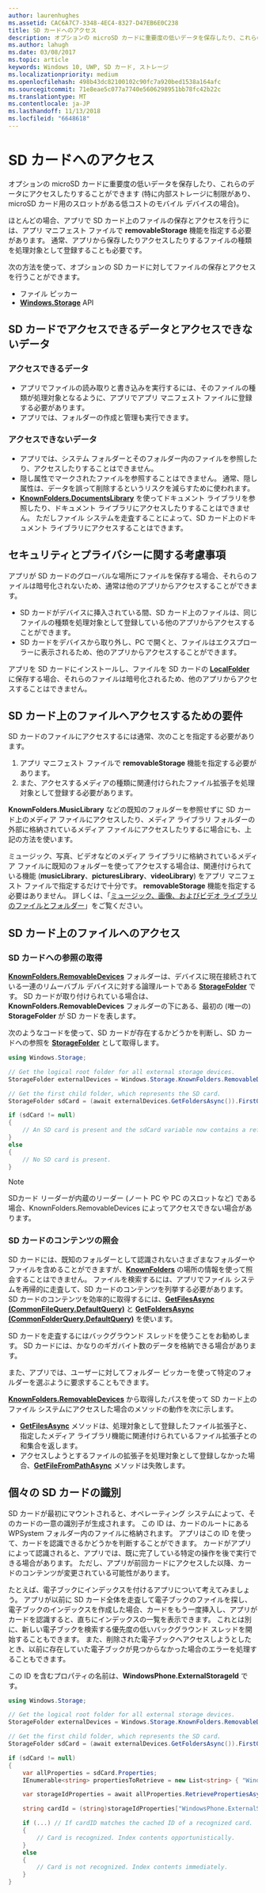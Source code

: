 ```yaml
---
author: laurenhughes
ms.assetid: CAC6A7C7-3348-4EC4-8327-D47EB6E0C238
title: SD カードへのアクセス
description: オプションの microSD カードに重要度の低いデータを保存したり、これらのデータにアクセスしたりすることができます (特に内部ストレージに制限がある低コストのモバイル デバイスの場合)。
ms.author: lahugh
ms.date: 03/08/2017
ms.topic: article
keywords: Windows 10, UWP, SD カード, ストレージ
ms.localizationpriority: medium
ms.openlocfilehash: 498b43dc82100102c90fc7a920bed1538a164afc
ms.sourcegitcommit: 71e8eae5c077a7740e5606298951bb78fc42b22c
ms.translationtype: MT
ms.contentlocale: ja-JP
ms.lasthandoff: 11/13/2018
ms.locfileid: "6648618"
---
```

# <a name="access-the-sd-card"></a>SD カードへのアクセス



オプションの microSD カードに重要度の低いデータを保存したり、これらのデータにアクセスしたりすることができます (特に内部ストレージに制限があり、microSD カード用のスロットがある低コストのモバイル デバイスの場合)。

ほとんどの場合、アプリで SD カード上のファイルの保存とアクセスを行うには、アプリ マニフェスト ファイルで **removableStorage** 機能を指定する必要があります。 通常、アプリから保存したりアクセスしたりするファイルの種類を処理対象として登録することも必要です。

次の方法を使って、オプションの SD カードに対してファイルの保存とアクセスを行うことができます。
- ファイル ピッカー
- [**Windows.Storage**](https://msdn.microsoft.com/library/windows/apps/br227346) API

## <a name="what-you-can-and-cant-access-on-the-sd-card"></a>SD カードでアクセスできるデータとアクセスできないデータ

### <a name="what-you-can-access"></a>アクセスできるデータ

- アプリでファイルの読み取りと書き込みを実行するには、そのファイルの種類が処理対象となるように、アプリでアプリ マニフェスト ファイルに登録する必要があります。
- アプリでは、フォルダーの作成と管理も実行できます。

### <a name="what-you-cant-access"></a>アクセスできないデータ

- アプリでは、システム フォルダーとそのフォルダー内のファイルを参照したり、アクセスしたりすることはできません。
- 隠し属性でマークされたファイルを参照することはできません。 通常、隠し属性は、データを誤って削除するというリスクを減らすために使われます。
- [**KnownFolders.DocumentsLibrary**](https://msdn.microsoft.com/library/windows/apps/br227152) を使ってドキュメント ライブラリを参照したり、ドキュメント ライブラリにアクセスしたりすることはできません。 ただしファイル システムを走査することによって、SD カード上のドキュメント ライブラリにアクセスすることはできます。

## <a name="security-and-privacy-considerations"></a>セキュリティとプライバシーに関する考慮事項

アプリが SD カードのグローバルな場所にファイルを保存する場合、それらのファイルは暗号化されないため、通常は他のアプリからアクセスすることができます。

- SD カードがデバイスに挿入されている間、SD カード上のファイルは、同じファイルの種類を処理対象として登録している他のアプリからアクセスすることができます。
- SD カードをデバイスから取り外し、PC で開くと、ファイルはエクスプローラーに表示されるため、他のアプリからアクセスすることができます。

アプリを SD カードにインストールし、ファイルを SD カードの [**LocalFolder**](https://msdn.microsoft.com/library/windows/apps/br241621) に保存する場合、それらのファイルは暗号化されるため、他のアプリからアクセスすることはできません。

## <a name="requirements-for-accessing-files-on-the-sd-card"></a>SD カード上のファイルへアクセスするための要件

SD カードのファイルにアクセスするには通常、次のことを指定する必要があります。

1.  アプリ マニフェスト ファイルで **removableStorage** 機能を指定する必要があります。
2.  また、アクセスするメディアの種類に関連付けられたファイル拡張子を処理対象として登録する必要があります。

**KnownFolders.MusicLibrary** などの既知のフォルダーを参照せずに SD カード上のメディア ファイルにアクセスしたり、メディア ライブラリ フォルダーの外部に格納されているメディア ファイルにアクセスしたりするに場合にも、上記の方法を使います。

ミュージック、写真、ビデオなどのメディア ライブラリに格納されているメディア ファイルに既知のフォルダーを使ってアクセスする場合は、関連付けられている機能 (**musicLibrary**、**picturesLibrary**、**videoLibrary**) をアプリ マニフェスト ファイルで指定するだけで十分です。 **removableStorage** 機能を指定する必要はありません。 詳しくは、「[ミュージック、画像、およびビデオ ライブラリのファイルとフォルダー](quickstart-managing-folders-in-the-music-pictures-and-videos-libraries.md)」をご覧ください。

## <a name="accessing-files-on-the-sd-card"></a>SD カード上のファイルへのアクセス

### <a name="getting-a-reference-to-the-sd-card"></a>SD カードへの参照の取得

[**KnownFolders.RemovableDevices**](https://msdn.microsoft.com/library/windows/apps/br227158) フォルダーは、デバイスに現在接続されている一連のリムーバブル デバイスに対する論理ルートである [**StorageFolder**](https://msdn.microsoft.com/library/windows/apps/br227230) です。 SD カードが取り付けられている場合は、**KnownFolders.RemovableDevices** フォルダーの下にある、最初の (唯一の) **StorageFolder** が SD カードを表します。

次のようなコードを使って、SD カードが存在するかどうかを判断し、SD カードへの参照を [**StorageFolder**](https://msdn.microsoft.com/library/windows/apps/br227230) として取得します。

```csharp
using Windows.Storage;

// Get the logical root folder for all external storage devices.
StorageFolder externalDevices = Windows.Storage.KnownFolders.RemovableDevices;

// Get the first child folder, which represents the SD card.
StorageFolder sdCard = (await externalDevices.GetFoldersAsync()).FirstOrDefault();

if (sdCard != null)
{
    // An SD card is present and the sdCard variable now contains a reference to it.
}
else
{
    // No SD card is present.
}
```

> [!NOTE]
> SDカード リーダーが内蔵のリーダー (ノート PC や PC のスロットなど) である場合、KnownFolders.RemovableDevices によってアクセスできない場合があります。

### <a name="querying-the-contents-of-the-sd-card"></a>SD カードのコンテンツの照会

SD カードには、既知のフォルダーとして認識されないさまざまなフォルダーやファイルを含めることができますが、[**KnownFolders**](https://msdn.microsoft.com/library/windows/apps/br227151) の場所の情報を使って照会することはできません。 ファイルを検索するには、アプリでファイル システムを再帰的に走査して、SD カードのコンテンツを列挙する必要があります。 SD カードのコンテンツを効率的に取得するには、[**GetFilesAsync (CommonFileQuery.DefaultQuery)**](https://msdn.microsoft.com/library/windows/apps/br227274) と [**GetFoldersAsync (CommonFolderQuery.DefaultQuery)**](https://msdn.microsoft.com/library/windows/apps/br227281) を使います。

SD カードを走査するにはバックグラウンド スレッドを使うことをお勧めします。 SD カードには、かなりのギガバイト数のデータを格納できる場合があります。

また、アプリでは、ユーザーに対してフォルダー ピッカーを使って特定のフォルダーを選ぶように要求することもできます。

[**KnownFolders.RemovableDevices**](https://msdn.microsoft.com/library/windows/apps/br227158) から取得したパスを使って SD カード上のファイル システムにアクセスした場合のメソッドの動作を次に示します。

-   [**GetFilesAsync**](https://msdn.microsoft.com/library/windows/apps/br227273) メソッドは、処理対象として登録したファイル拡張子と、指定したメディア ライブラリ機能に関連付けられているファイル拡張子との和集合を返します。
-   アクセスしようとするファイルの拡張子を処理対象として登録しなかった場合、[**GetFileFromPathAsync**](https://msdn.microsoft.com/library/windows/apps/br227206) メソッドは失敗します。

## <a name="identifying-the-individual-sd-card"></a>個々の SD カードの識別

SD カードが最初にマウントされると、オペレーティング システムによって、そのカードの一意の識別子が生成されます。 この ID は、カードのルートにある WPSystem フォルダー内のファイルに格納されます。 アプリはこの ID を使って、カードを認識できるかどうかを判断することができます。 カードがアプリによって認識されると、アプリでは、既に完了している特定の操作を後で実行できる場合があります。 ただし、アプリが前回カードにアクセスした以降、カードのコンテンツが変更されている可能性があります。

たとえば、電子ブックにインデックスを付けるアプリについて考えてみましょう。 アプリが以前に SD カード全体を走査して電子ブックのファイルを探し、電子ブックのインデックスを作成した場合、カードをもう一度挿入し、アプリがカードを認識すると、直ちにインデックスの一覧を表示できます。 これとは別に、新しい電子ブックを検索する優先度の低いバックグラウンド スレッドを開始することもできます。 また、削除された電子ブックへアクセスしようとしたとき、以前に存在していた電子ブックが見つからなかった場合のエラーを処理することもできます。

この ID を含むプロパティの名前は、**WindowsPhone.ExternalStorageId** です。

```csharp
using Windows.Storage;

// Get the logical root folder for all external storage devices.
StorageFolder externalDevices = Windows.Storage.KnownFolders.RemovableDevices;

// Get the first child folder, which represents the SD card.
StorageFolder sdCard = (await externalDevices.GetFoldersAsync()).FirstOrDefault();

if (sdCard != null)
{
    var allProperties = sdCard.Properties;
    IEnumerable<string> propertiesToRetrieve = new List<string> { "WindowsPhone.ExternalStorageId" };

    var storageIdProperties = await allProperties.RetrievePropertiesAsync(propertiesToRetrieve);

    string cardId = (string)storageIdProperties["WindowsPhone.ExternalStorageId"];

    if (...) // If cardID matches the cached ID of a recognized card.
    {
        // Card is recognized. Index contents opportunistically.
    }
    else
    {
        // Card is not recognized. Index contents immediately.
    }
}
```

 

 
